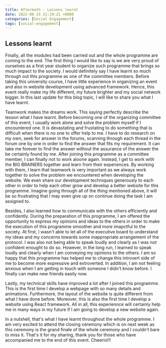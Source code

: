 ```yaml
---
title: Aftermath - Lessons learnt
date: 2022-06-15 21:19:21 +0800
categories: [Social Engagement]
tags: [social-engagement]
---
```


## Lessons learnt
Finally, all the modules had been carried out and the whole programme are coming to the end. The first thing I would like to say is we are very proud of ourselves as a first year student to organize such programme that brings so much impact to the society. I would definitely say I have learnt so much through out this programme as one of the committee members. Before taking this university course, I have little experience in organizing an event and also in website development using advanced framework. Hence, this event really make my life different, my future brighter and my social network bigger. In this last update for this blog topic, I will like to share you what I have learnt.  

Teamwork makes the dreams work. This saying perfectly describe the lesson what I have learnt. Before becoming one of the organizing committee of this event, I usually work alone and solve the problem myself if I encountered one. It is devastating and frustating to do something that is difficult when there is no one to offer help to me. I have to do research on my own, seek for answer in the forums, scanning through each thread in the forum one by one in order to find the answer that fits my requirement. It can take me forever to find the answer without the assurance of the answer the be certainly found by me. After joining this programme as a committee member, I can finally not to work aloone again. Instead, I get to work with the BIG BRAINERS together and learn from their experiences. By working with them, I learn that teamwork is very important as we always work together to solve the problem we encountered when developing the website. We even share our development techniques generously to each other in order to help each other grow and develop a better website for this programme. Imagine going through all of the thing mentioned above, it will be so frustrating that I may even give up on continue doing the task I am assigned to.  

Besides, I also learned how to communicate with the others efficiently and confidently. During the preparation of this programme, I am offered the opportunity to express my opinions and ideas to the others in order to make the execution of this programme smoother and more imapctful to the society. At first, I wasn't able to let all of the executive board to understand my ideas and my concerns towards some inappropriate arrangement of the protocol. I was also not being able to speak loudly and clearly as I was not confident enought to do so. However, in the long run, I learned to speak loudly and clearly when I am conveying my opinions to the others. I am so happy that this programme has helped me to change this introvert side of me to become more expressive and extroverted. In addition, I am not feeling anxious when I am getting in touch with someone I didn't know before. I finally can make new friends easily now.

Lastly, my technical skills have improved a lot after I joined this programme. This is the first time I develop a webpage with so many details and animations. Furthermore, the layout of the website is quite different from what I have done before. Moreover, this is also the first time I develop a website using React framework. All in all, this experiennce will certainly help me in many ways in my future if I am going to develop a new website again.  

In a nutshell, that's what I have learnt throughout the whole programme. I am very excited to attend the closing ceremony which is on next week as this ceremony is the grand finale of the whole ceremony and I couldn't bare to miss it. That's it for my sharing, thank you for those who have accompanied me to the end of this event. Cheerio!!!
